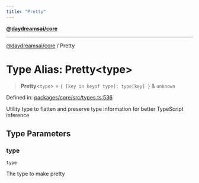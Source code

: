 ```yaml
---
title: "Pretty"
---
```


[**@daydreamsai/core**](./api-reference.md)

***

[@daydreamsai/core](./api-reference.md) / Pretty

# Type Alias: Pretty\<type\>

> **Pretty**\<`type`\> = `{ [key in keyof type]: type[key] }` & `unknown`

Defined in: [packages/core/src/types.ts:536](https://github.com/dojoengine/daydreams/blob/877d54c3d7a1ffa2e1fe799ae3402216c969af05/packages/core/src/types.ts#L536)

Utility type to flatten and preserve type information for better TypeScript inference

## Type Parameters

### type

`type`

The type to make pretty
